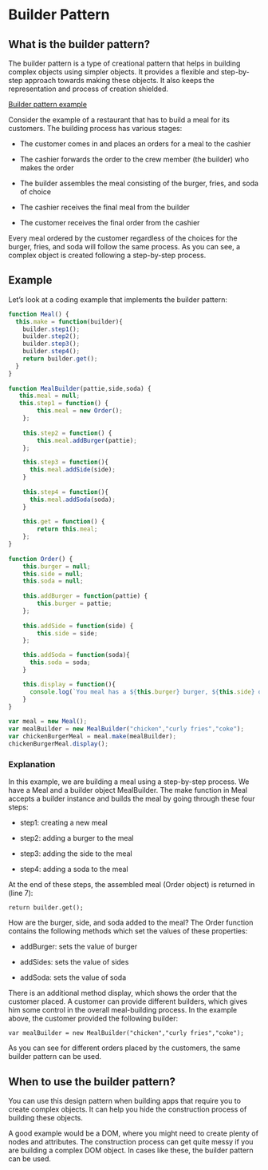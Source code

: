 # Builder Pattern
## What is the builder pattern?
The builder pattern is a type of creational pattern that helps in building complex objects using simpler objects. It provides a flexible and step-by-step approach towards making these objects. It also keeps the representation and process of creation shielded.

[Builder pattern example](./building.jpg)

Consider the example of a restaurant that has to build a meal for its customers. The building process has various stages:

- The customer comes in and places an orders for a meal to the cashier

- The cashier forwards the order to the crew member (the builder) who makes the order

- The builder assembles the meal consisting of the burger, fries, and soda of choice

- The cashier receives the final meal from the builder

- The customer receives the final order from the cashier

Every meal ordered by the customer regardless of the choices for the burger, fries, and soda will follow the same process. As you can see, a complex object is created following a step-by-step process.

## Example
Let’s look at a coding example that implements the builder pattern:

```javascript
function Meal() {
  this.make = function(builder){
    builder.step1();
    builder.step2();
    builder.step3();
    builder.step4();
    return builder.get();
  }
}
 
function MealBuilder(pattie,side,soda) {
   this.meal = null;
   this.step1 = function() {
        this.meal = new Order();
    };
 
    this.step2 = function() {
        this.meal.addBurger(pattie);
    };

    this.step3 = function(){
      this.meal.addSide(side);
    }
    
    this.step4 = function(){
      this.meal.addSoda(soda);
    }
 
    this.get = function() {
        return this.meal;
    };
}
 
function Order() {
    this.burger = null;
    this.side = null;
    this.soda = null; 
 
    this.addBurger = function(pattie) {
        this.burger = pattie;
    };
 
    this.addSide = function(side) {
        this.side = side;
    };

    this.addSoda = function(soda){
      this.soda = soda;
    }

    this.display = function(){
      console.log(`You meal has a ${this.burger} burger, ${this.side} on the side, and a ${this.soda}.`)
    }
}
 
var meal = new Meal();
var mealBuilder = new MealBuilder("chicken","curly fries","coke");
var chickenBurgerMeal = meal.make(mealBuilder);
chickenBurgerMeal.display();   
```

### Explanation
In this example, we are building a meal using a step-by-step process. We have a Meal and a builder object MealBuilder. The make function in Meal accepts a builder instance and builds the meal by going through these four steps:

- step1: creating a new meal

- step2: adding a burger to the meal

- step3: adding the side to the meal

- step4: adding a soda to the meal

At the end of these steps, the assembled meal (Order object) is returned in (line 7):
```
return builder.get();
```
How are the burger, side, and soda added to the meal? The Order function contains the following methods which set the values of these properties:

- addBurger: sets the value of burger

- addSides: sets the value of sides

- addSoda: sets the value of soda

There is an additional method display, which shows the order that the customer placed. A customer can provide different builders, which gives him some control in the overall meal-building process. In the example above, the customer provided the following builder:
```
var mealBuilder = new MealBuilder("chicken","curly fries","coke");
```
As you can see for different orders placed by the customers, the same builder pattern can be used.

## When to use the builder pattern?
You can use this design pattern when building apps that require you to create complex objects. It can help you hide the construction process of building these objects.

A good example would be a DOM, where you might need to create plenty of nodes and attributes. The construction process can get quite messy if you are building a complex DOM object. In cases like these, the builder pattern can be used.

